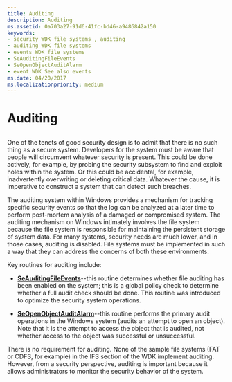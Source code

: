 ```yaml
---
title: Auditing
description: Auditing
ms.assetid: 0a703a27-91d6-41fc-bd46-a9486842a150
keywords:
- security WDK file systems , auditing
- auditing WDK file systems
- events WDK file systems
- SeAuditingFileEvents
- SeOpenObjectAuditAlarm
- event WDK See also events
ms.date: 04/20/2017
ms.localizationpriority: medium
---
```


# Auditing


## <span id="ddk_auditing_if"></span><span id="DDK_AUDITING_IF"></span>


One of the tenets of good security design is to admit that there is no such thing as a secure system. Developers for the system must be aware that people will circumvent whatever security is present. This could be done actively, for example, by probing the security subsystem to find and exploit holes within the system. Or this could be accidental, for example, inadvertently overwriting or deleting critical data. Whatever the cause, it is imperative to construct a system that can detect such breaches.

The auditing system within Windows provides a mechanism for tracking specific security events so that the log can be analyzed at a later time to perform post-mortem analysis of a damaged or compromised system. The auditing mechanism on Windows intimately involves the file system because the file system is responsible for maintaining the persistent storage of system data. For many systems, security needs are much lower, and in those cases, auditing is disabled. File systems must be implemented in such a way that they can address the concerns of both these environments.

Key routines for auditing include:

-   [**SeAuditingFileEvents**](/windows-hardware/drivers/ddi/ntifs/nf-ntifs-seauditingfileevents)--this routine determines whether file auditing has been enabled on the system; this is a global policy check to determine whether a full audit check should be done. This routine was introduced to optimize the security system operations.

-   [**SeOpenObjectAuditAlarm**](/windows-hardware/drivers/ddi/ntifs/nf-ntifs-seopenobjectauditalarm)--this routine performs the primary audit operations in the Windows system (audits an attempt to open an object). Note that it is the attempt to access the object that is audited, not whether access to the object was successful or unsuccessful.

There is no requirement for auditing. None of the sample file systems (FAT or CDFS, for example) in the IFS section of the WDK implement auditing. However, from a security perspective, auditing is important because it allows administrators to monitor the security behavior of the system.

 

